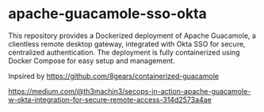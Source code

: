 # apache-guacamole-sso-okta
This repository provides a Dockerized deployment of Apache Guacamole, a clientless remote desktop gateway, integrated with Okta SSO for secure, centralized authentication. The deployment is fully containerized using Docker Compose for easy setup and management.

Inpsired by https://github.com/8gears/containerized-guacamole

https://medium.com/@th3machin3/secops-in-action-apache-guacamole-w-okta-integration-for-secure-remote-access-314d2573a4ae
